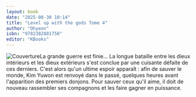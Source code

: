 ```yaml
---
layout: book
date: "2025-08-30 10:14"
title: "Level up with the gods Tome 4"
author: "Ohyeon"
isbn: "9782382881750"
editor: "KBooks"
---
```

![Couverture](/img/9782382881750.jpeg)La grande guerre est finie... La longue bataille entre les dieux intérieurs et les dieux extérieurs s'est conclue par une cuisante défaite de ces derniers. C'est alors qu'un ultime espoir apparaît : afin de sauver le monde, Kim Yuwon est renvoyé dans le passé, quelques heures avant l'apparition des premiers donjons. Pour sauver ceux qu'il aime, il doit de nouveau rassembler ses compagnons et les faire gagner en puissance.